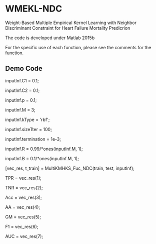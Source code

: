 # WMEKL-NDC
Weight-Based Multiple Empirical Kernel Learning with Neighbor Discriminant Constraint for Heart Failure Mortality Predicrion

The code is developed under Matlab 2015b

For the specific use of each function, please see the comments for the function.
## Demo Code
inputInf.C1 = 0.1;

inputInf.C2 = 0.1;

inputInf.p = 0.1;

inputInf.M = 3;

inputInf.kType = 'rbf';

inputInf.sizeTter = 100; 

inputInf.termination = 1e-3;

inputInf.R = 0.99/*ones(inputInf.M, 1);

inputInf.B = 0.1/*ones(inputInf.M, 1);

[vec_res, t_train] = MultiKMHKS_Fuc_NDC(train, test, inputInf);

TPR = vec_res(1);

TNR = vec_res(2);

Acc = vec_res(3);

AA = vec_res(4);

GM = vec_res(5);

F1 = vec_res(6);

AUC = vec_res(7);
